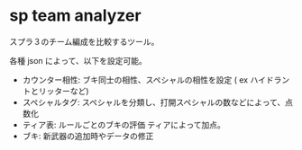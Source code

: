 # sp team analyzer

スプラ３のチーム編成を比較するツール。

各種 json によって、以下を設定可能。

- カウンター相性: ブキ同士の相性、スペシャルの相性を設定 ( ex ハイドラントとリッターなど)
- スペシャルタグ: スペシャルを分類し、打開スペシャルの数などによって、点数化
- ティア表: ルールごとのブキの評価 ティアによって加点。
- ブキ: 新武器の追加時やデータの修正


